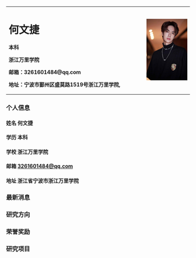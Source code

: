 <table border="0">
  <tr>
    <td width="75%">
      <h1>何文捷</h1>
      <p><b>本科</b></p>
      <p><b>浙江万里学院</b></p>
      <p><b>邮箱：3261601484@qq.com</b></p>
      <p><b>地址：宁波市鄞州区盛莫路1519号浙江万里学院,
    </td>
    <td width="25%">
      <img src="u=2288428352,3229860716&fm=26&gp=0.jpg" width="100%">      
    </td>
  </tr>
</table>

### 个人信息
#### 姓名 何文捷
#### 学历 本科
#### 学校 浙江万里学院
#### 邮箱 3261601484@qq.com
#### 地址 浙江省宁波市浙江万里学院

### 最新消息

### 研究方向

### 荣誉奖励

### 研究项目

